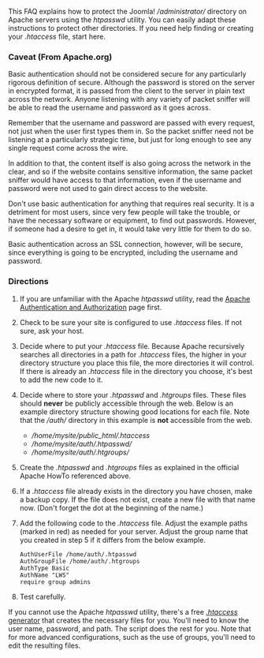 <!-- Filename: How_do_you_password_protect_directories_using_htaccess%3F / Display title: How do you password protect directories using htaccess? -->

This FAQ explains how to protect the Joomla! */administrator/* directory
on Apache servers using the *htpasswd* utility. You can easily adapt
these instructions to protect other directories. If you need help
finding or creating your *.htaccess* file, start here.

### Caveat (From Apache.org)

Basic authentication should not be considered secure for any
particularly rigorous definition of secure. Although the password is
stored on the server in encrypted format, it is passed from the client
to the server in plain text across the network. Anyone listening with
any variety of packet sniffer will be able to read the username and
password as it goes across.

Remember that the username and password are passed with every request,
not just when the user first types them in. So the packet sniffer need
not be listening at a particularly strategic time, but just for long
enough to see any single request come across the wire.

In addition to that, the content itself is also going across the network
in the clear, and so if the website contains sensitive information, the
same packet sniffer would have access to that information, even if the
username and password were not used to gain direct access to the
website.

Don't use basic authentication for anything that requires real security.
It is a detriment for most users, since very few people will take the
trouble, or have the necessary software or equipment, to find out
passwords. However, if someone had a desire to get in, it would take
very little for them to do so.

Basic authentication across an SSL connection, however, will be secure,
since everything is going to be encrypted, including the username and
password.

### Directions

1.  If you are unfamiliar with the Apache *htpasswd* utility, read the
    <a href="https://httpd.apache.org/docs/2.4/howto/auth.html"
    class="external text" target="_blank"
    rel="nofollow noreferrer noopener">Apache Authentication and
    Authorization</a> page first.

2.  Check to be sure your site is configured to use *.htaccess* files.
    If not sure, ask your host.

3.  Decide where to put your *.htaccess* file. Because Apache
    recursively searches all directories in a path for *.htaccess*
    files, the higher in your directory structure you place this file,
    the more directories it will control. If there is already an
    *.htaccess* file in the directory you choose, it's best to add the
    new code to it.

4.  Decide where to store your *.htpasswd* and *.htgroups* files. These
    files should **never** be publicly accessible through the web. Below
    is an example directory structure showing good locations for each
    file. Note that the */auth/* directory in this example is **not**
    accessible from the web.
    - */home/mysite/public_html/.htaccess*
    - */home/mysite/auth/.htpasswd/*
    - */home/mysite/auth/.htgroups/*

5.  Create the *.htpasswd* and *.htgroups* files as explained in the
    official Apache HowTo referenced above.

6.  If a *.htaccess* file already exists in the directory you have
    chosen, make a backup copy. If the file does not exist, create a new
    file with that name now. (Don't forget the dot at the beginning of
    the name.)

7.  Add the following code to the *.htaccess* file. Adjust the example
    paths (marked in red) as needed for your server. Adjust the group
    name that you created in step 5 if it differs from the below
    example.

        AuthUserFile /home/auth/.htpasswd
        AuthGroupFile /home/auth/.htgroups
        AuthType Basic
        AuthName "LWS"
        require group admins

8.  Test carefully.

If you cannot use the Apache *htpasswd* utility, there's a free
<a href="https://www.htaccessredirect.net/" class="external text"
target="_blank" rel="nofollow noreferrer noopener"><em>.htaccess</em>
generator</a> that creates the necessary files for you. You'll need to
know the user name, password, and path. The script does the rest for
you. Note that for more advanced configurations, such as the use of
groups, you'll need to edit the resulting files.
